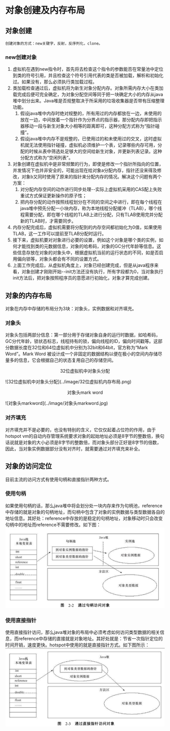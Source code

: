 # 对象创建及内存布局
## 对象创建
    创建对象的方式：new关键字，反射，反序列化，clone。
### new创建对象
1. 虚拟机在遇到new指令时，首先将去检查这个指令的参数能否在常量池中定位到类的符号引用，并且检查这个符号引用代表的类是否被加载，解析和初始化过。如果没有，那么必须执行类加载过程。
2. 类加载检查通过后，虚拟机将为新生对象分配内存。对象所需内存大小在类加载完成后便可完全确定，为对象分配空间等同于把一块确定大小的内存从java堆中划分出来。Java堆是否规整取决于所采用的垃圾收集器是否带有压缩整理功能。
    1. 假设java堆中内存时绝对规整的，所有用过的内存都放在一边，未使用的放在一边，中间放着一个指针作为分界点的指示器，那分配内存即把指示器移动一段与新生对象大小相等的距离即可，这种分配方式称为“指针碰撞”。
    2. 假设java堆中内存不是规整的，已使用过的和未使用过的交叉，这时虚拟机就无法使用指针碰撞，虚拟机必须维护一个表，记录哪些内存可用，分配的时候从表中筛选处足够大的空间给新生对象，并更新列表记录。这种分配方式称为“空闲列表”。
3. 对象创建在虚拟机中是非常频繁的行为，即使是修改一个指针所指向的位置，并发情况下也并非安全的，可能出现在给对象a分配内存，指针还没来得及修改，对象b又同时使用了原来的指针来分配内存的情况。解决这个问题有两个方案：
    1. 对分配内存空间的动作进行同步处理--实际上虚拟机采用的CAS配上失败重试方式保证更新操作的原子性；
    2. 把内存分配的动作按照线程划分在不同的空间之中进行，即在每个线程在java堆中预先分配一小块内存，称为本地线程分配缓冲（TLAB），哪个线程需要分配，即在哪个线程的TLAB上进行分配，只有TLAB使用完并分配新的TLAB时，才需要同步。
4. 内存分配完成后，虚拟机需要将分配到的内存空间都初始化为0值，如果使用TLAB，这一工作可以提前至TLAB分配时运行。
5. 接下来，虚拟机要对对象进行必要的设置，例如这个对象是哪个类的实例，如何才能找到类的元数据信息，对象的哈希码，对象的GC分代年龄等信息。这些信息存放在对象的对象头中，根据虚拟机当前的运行状态的不同，如是否启用偏向锁等，对象头都会有不同的设置方式。
6. 上面工作完成后，从虚拟机角度上，对象已经创建完成，但是从java程序来看，对象创建才刚刚开始--init方法还没有执行，所有字段都为0，当对象执行init方法后，把对象按照程序员的意愿进行初始化，对象才算完成创建。

## 对象的内存布局
对象在内存中存储的布局分为3块：对象头，实例数据和对齐填充。
### 对象头
对象头包括两部分信息：第一部分用于存储对象自身的运行时数据，如哈希码，GC分代年龄，锁状态标志，线程持有的锁，偏向线程的ID，偏向时间戳等。这部分数据长度在32位和64位虚拟机中分别为32bit和64bit，官方称为“Mark Word”。Mark Word 被设计成一个非固定的数据结构以便在极小的空间内存储尽量多的信息，它会根据自己的状态复用自己的存储空间。  
<p align="center">32位虚拟机中对象头分配</p>
![32位虚拟机中对象头分配](../image/32位虚拟机内存布局.png)
<p align="center">对象头mark word</p>
![对象头markword](../image/对象头markword.jpg)

### 对齐填充
对齐填充并不是必要的，也没有特别的含义，它仅仅起着占位符的作用，由于hotspot vm的自动内存管理系统要求对象的起始地址必须是8字节的整数倍，换句话说就是对象的大小必须是8字节的整数倍，而对象头部分正好是8字节的倍数，因此，当对象实例数据部分没有对齐时，就需要通过对齐填充来补全。

## 对象的访问定位
目前主流的访问方式有使用句柄和直接指针两种方式。
### 使用句柄
如果使用句柄的话，那么java堆中将会划分处一块内存来作为句柄池，reference中存储的就是对象的句柄地址，而句柄中包含了对象的实例数据与类型数据各自的地址信息。其好处：reference中存放的是稳定的句柄地址，对象移动时只会改变句柄中的地址而reference不需要修改。如下图：
![句柄访问](../image/句柄访问.png)
### 使用直接指针
使用直接指针访问，那么java堆对象的布局中必须考虑如何访问类型数据的相关信息，而reference中存储的直接就是对象地址。其好处就是：节省一次指针定位的时间开销，速度更快。hotspot中使用的就是直接指针方式。如下图所示：
![直接指针](../image/直接指针.png)